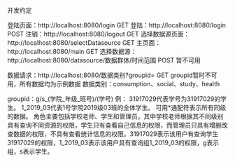开发约定

登陆页面：http://localhost:8080/login GET
登陆：http://localhost:8080/login POST
注销：http://localhost:8080/logout GET
选择数据源页面：http://localhost:8080/selectDatasource GET
主页面：http://localhost:8080/main GET
选择数据源：http://localhost:8080/datasource/数据群体/时间范围 POST 暂不可用

数据请求：http://localhost:8080/数据类别?groupid= GET groupid暂时不可用，所有数据均为示例数据
数据类别：consumption、social、study、health

groupid：g/s_(学院_年级_班号)/(学号)
例：	31917029代表学号为31917029的学生。
	1_2019_03代表1号学院2019级03班的全体学生。
	可用*通配符表示所有同级的数据。
角色主要包括学校老师、学生和管理员，其中学校老师根据其不同级别具有查询不同资源的权限，学生只有查看自己信息的权限，而管理员只具有增删改查数据的权限，不具有查看统计信息的权限。31917029表示该用户有查询学生31917029的权限，1_2019_03表示该用户具有查询组1_2019_03的权限，g表示组，s表示学生。
